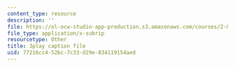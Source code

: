 ```yaml
---
content_type: resource
description: ''
file: https://ol-ocw-studio-app-production.s3.amazonaws.com/courses/2-830j-control-of-manufacturing-processes-sma-6303-spring-2008/77216cc452bc7c33d29e834119154aed_tQz6iktxQqM.srt
file_type: application/x-subrip
resourcetype: Other
title: 3play caption file
uid: 77216cc4-52bc-7c33-d29e-834119154aed
---
```

